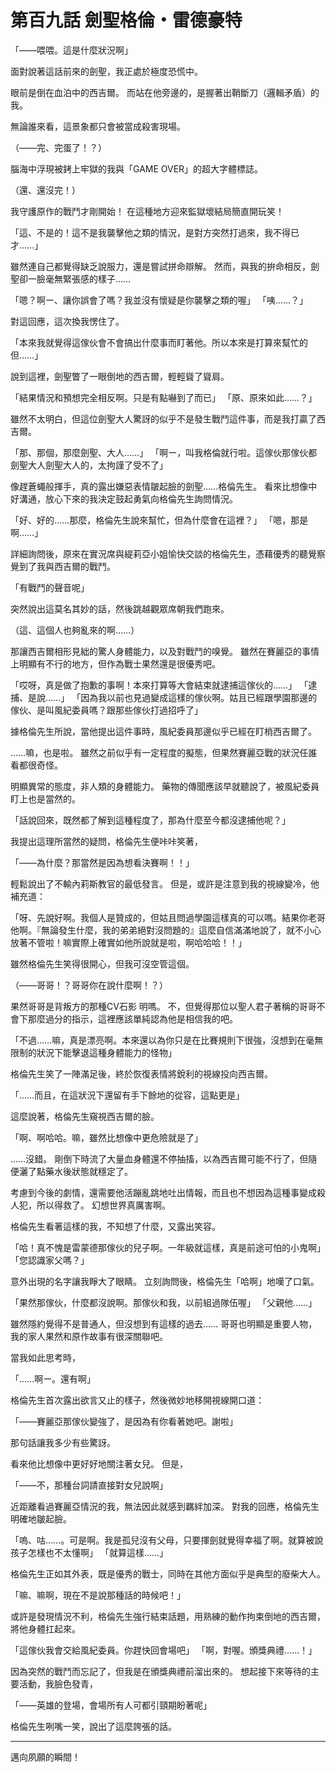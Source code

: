 # 第百九話 劍聖格倫・雷德豪特

「――喂喂。這是什麼狀況啊」

面對說著這話前來的劍聖，我正處於極度恐慌中。

眼前是倒在血泊中的西吉爾。
而站在他旁邊的，是握著出鞘斷刀（邏輯矛盾）的我。

無論誰來看，這景象都只會被當成殺害現場。

（――完、完蛋了！？）

腦海中浮現被銬上牢獄的我與「GAME OVER」的超大字體標誌。

（還、還沒完！）

我守護原作的戰鬥才剛開始！
在這種地方迎來監獄壞結局簡直開玩笑！

「這、不是的！這不是我襲擊他之類的情況，是對方突然打過來，我不得已才……」

雖然連自己都覺得缺乏說服力，還是嘗試拼命辯解。
然而，與我的拚命相反，劍聖卻一臉毫無緊張感的樣子……

「嗯？啊ー、讓你誤會了嗎？我並沒有懷疑是你襲擊之類的喔」
「咦……？」

對這回應，這次換我愣住了。

「本來我就覺得這傢伙會不會搞出什麼事而盯著他。所以本來是打算來幫忙的但……」

說到這裡，劍聖瞥了一眼倒地的西吉爾，輕輕聳了聳肩。

「結果情況和預想完全相反啊。只是有點嚇到了而已」
「原、原來如此……？」

雖然不太明白，但這位劍聖大人驚訝的似乎不是發生戰鬥這件事，而是我打贏了西吉爾。

「那、那個，那麼劍聖、大人……」
「啊ー，叫我格倫就行啦。這傢伙那傢伙都劍聖大人劍聖大人的，太拘謹了受不了」

像趕蒼蠅般揮手，真的露出嫌惡表情皺起臉的劍聖……格倫先生。
看來比想像中好溝通，放心下來的我決定鼓起勇氣向格倫先生詢問情況。

「好、好的……那麼，格倫先生說來幫忙，但為什麼會在這裡？」
「嗯，那是啊……」

詳細詢問後，原來在實況席與緹莉亞小姐愉快交談的格倫先生，憑藉優秀的聽覺察覺到了我與西吉爾的戰鬥。

「有戰鬥的聲音呢」

突然說出這莫名其妙的話，然後跳越觀眾席朝我們跑來。

（這、這個人也夠亂來的啊……）

那讓西吉爾相形見絀的驚人身體能力，以及對戰鬥的嗅覺。
雖然在賽麗亞的事情上明顯有不行的地方，但作為戰士果然還是很優秀吧。

「哎呀，真是做了抱歉的事啊！本來打算等大會結束就逮捕這傢伙的……」
「逮捕、是說……」
「因為我以前也見過變成這樣的傢伙啊。姑且已經跟學園那邊的傢伙、是叫風紀委員嗎？跟那些傢伙打過招呼了」

據格倫先生所說，當他提出這件事時，風紀委員那邊似乎已經在盯梢西吉爾了。

……嘛，也是啦。
雖然之前似乎有一定程度的擬態，但果然賽麗亞戰的狀況任誰看都很奇怪。

明顯異常的態度，非人類的身體能力。
藥物的傳聞應該早就聽說了，被風紀委員盯上也是當然的。

「話說回來，既然都了解到這種程度了，那為什麼至今都沒逮捕他呢？」

我提出這理所當然的疑問，格倫先生便咔咔笑著，

「――為什麼？那當然是因為想看決賽啊！！」

輕鬆說出了不輸內莉斯教官的最低發言。
但是，或許是注意到我的視線變冷，他補充道：

「呀、先說好啊。我個人是贊成的，但姑且問過學園這樣真的可以嗎。結果你老哥他啊。『無論發生什麼，我的弟弟絕對沒問題的』這麼自信滿滿地說了，就不小心放著不管啦！嘛實際上確實如他所說就是啦，啊哈哈哈！！」

雖然格倫先生笑得很開心，但我可沒空管這個。

（――哥哥！？哥哥你在說什麼啊！？）

果然哥哥是背叛方的那種CV石影 明嗎。
不，但覺得那位以聖人君子著稱的哥哥不會下那麼過分的指示，這裡應該單純認為他是相信我的吧。

「不過……嘛，真是漂亮啊。本來還以為你只是在比賽規則下很強，沒想到在毫無限制的狀況下能擊退這種身體能力的怪物」

格倫先生笑了一陣滿足後，終於恢復表情將銳利的視線投向西吉爾。

「……而且，在這狀況下還留有手下餘地的從容，這點更是」

這麼說著，格倫先生窺視西吉爾的臉。

「啊、啊哈哈。嘛，雖然比想像中更危險就是了」

……沒錯。
剛倒下時流了大量血身體還不停抽搐，以為西吉爾可能不行了，但隨便灑了點藥水後狀態就穩定了。

考慮到今後的劇情，還需要他活蹦亂跳地吐出情報，而且也不想因為這種事變成殺人犯，所以得救了。
幻想世界真厲害啊。

格倫先生看著這樣的我，不知想了什麼，又露出笑容。

「哈！真不愧是雷蒙德那傢伙的兒子啊。一年級就這樣，真是前途可怕的小鬼啊」
「您認識家父嗎？」

意外出現的名字讓我睜大了眼睛。
立刻詢問後，格倫先生「哈啊」地嘆了口氣。

「果然那傢伙，什麼都沒說啊。那傢伙和我，以前組過隊伍喔」
「父親他……」

雖然隱約覺得不是普通人，但沒想到有這樣的過去……
哥哥也明顯是重要人物，我的家人果然和原作故事有很深關聯吧。

當我如此思考時，

「……啊ー。還有啊」

格倫先生首次露出欲言又止的樣子，然後微妙地移開視線開口道：

「――賽麗亞那傢伙變強了，是因為有你看著她吧。謝啦」

那句話讓我多少有些驚訝。

看來他比想像中更好好地關注著女兒。
但是，

「――不，那種台詞請直接對女兒說啊」

近距離看過賽麗亞情況的我，無法因此就感到羈絆加深。
對我的回應，格倫先生明確地皺起臉。

「嗚、咕……。可是啊。我是孤兒沒有父母，只要揮劍就覺得幸福了啊。就算被說孩子怎樣也不太懂啊」
「就算這樣……」

格倫先生正如其外表，既是優秀的戰士，同時在其他方面似乎是典型的廢柴大人。

「嘛、嘛啊，現在不是說那種話的時候吧！」

或許是發現情況不利，格倫先生強行結束話題，用熟練的動作拘束倒地的西吉爾，將他身體扛起來。

「這傢伙我會交給風紀委員。你趕快回會場吧」
「啊，對喔。頒獎典禮……！」

因為突然的戰鬥而忘記了，但我是在頒獎典禮前溜出來的。
想起接下來等待的主要活動，我臉色發青，

「――英雄的登場，會場所有人可都引頸期盼著呢」

格倫先生咧嘴一笑，說出了這麼誇張的話。

---

邁向夙願的瞬間！